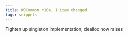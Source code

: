 ```yaml
---
title: WOCommon r104, 1 item changed
tags: snippets
---
```


Tighten up singleton implementation; dealloc now raises
